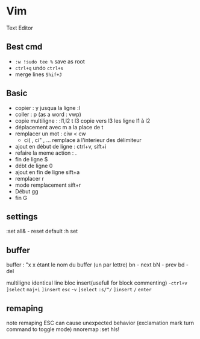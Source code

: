 
# Vim

Text Editor

Best cmd
---
- `:w !sudo tee %` save as root
- `ctrl+q` undo `ctrl+s`
- merge lines `Shif+J`

Basic
---
- copier : y  jusqua la ligne :l
- coller : p (as a word : vwp)
- copie multiligne : :l1,l2 t l3  copie vers l3 les ligne l1 à l2
- déplacement avec m a la place de t
- remplacer un mot : ciw < cw
	- ci( , ci" , ... remplace à l'interieur des délimiteur
- ajout en début de ligne : ctrl+v, sift+i
- refaire la meme action : .
- fin de ligne $
- débt de ligne 0
- ajout en fin de ligne sift+a
- remplacer r
- mode remplacement sift+r
- Début gg
- fin G

settings
---
:set all&   - reset default
:h set


buffer
---
buffer : "x  x étant le nom du buffer (un par lettre) 
bn - next
bN - prev
bd - del

multiligne identical line bloc insert(usefull for block commenting)
    -`ctrl+v` `]select` `maj+i` `]insert` `esc`
    -`v` `]select` `:s/^/` `]insert` `/` `enter`

remaping
---
note remaping ESC can cause unexpected behavior
(exclamation mark turn command to toggle mode)
nnoremap <n><l> :set hls!<cr>

